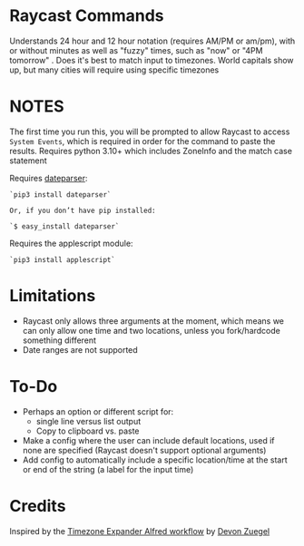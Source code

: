 # Raycast Commands
Understands 24 hour and 12 hour notation (requires AM/PM or am/pm), with or without minutes as well as "fuzzy" times, such as "now" or "4PM tomorrow" .
Does it's best to match input to timezones. World capitals show up, but many cities will require using specific timezones

# NOTES
The first time you run this, you will be prompted to allow Raycast to access `System Events`, which is required in order for the command to paste the results.
Requires python 3.10+ which includes ZoneInfo and the match case statement

Requires [dateparser](https://dateparser.readthedocs.io/en/latest/):

 	`pip3 install dateparser`
 	
 	Or, if you don’t have pip installed:
 	
	`$ easy_install dateparser` 
	
Requires the applescript module:

	`pip3 install applescript`

# Limitations
* Raycast only allows three arguments at the moment, which means we can only allow one time and two locations, unless you fork/hardcode something different
* Date ranges are not supported


# To-Do
- Perhaps an option or different script for:
	- single line versus list output
	- Copy to clipboard vs. paste
- Make a config where the user can include default locations, used if none are specified (Raycast doesn't support optional arguments)
- Add config to automatically include a specific location/time at the start or end of the string (a label for the input time)

# Credits
Inspired by the [Timezone Expander Alfred workflow](https://github.com/devonzuegel/timezone-expander.alfredworkflow) by [Devon Zuegel](https://devonzuegel.com)